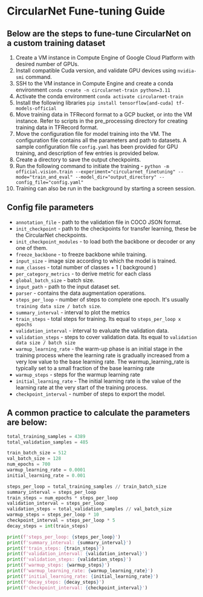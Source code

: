 # CircularNet Fune-tuning Guide

## Below are the steps to fune-tune CircularNet on a custom training dataset

1.  Create a VM instance in Compute Engine of Google Cloud Platform with desired
    number of GPUs.
2.  Install compatible Cuda version, and validate GPU devices using
    `nvidia-smi` command.
3.  SSH to the VM instance in Compute Engine and create a conda environment
    `conda create -n circularnet-train python=3.11`
4. Activate the conda environment
    `conda activate circularnet-train`
5. Install the following libraries
    `pip install tensorflow[and-cuda] tf-models-official`
6. Move training data in TFRecord format to a GCP bucket, or into the VM
     instance. Refer to scripts in the pre_processing directory for creating
     training data in TFRecord format.
7. Move the configuration file for model training into the VM. The configuration
     file contains all the parameters and path to datasets. A sample
     configuration file `config.yaml` has been provided for GPU training, and
     description of few entries is provided below.
8. Create a directory to save the output checkpoints.
9. Run the following command to initiate the training -
    `python -m official.vision.train --experiment="circularnet_finetuning"
    --mode="train_and_eval" --model_dir="output_directory"
    --config_file="config.yaml"`
10. Training can also be run in the background by starting a screen session.

## Config file parameters

-   `annotation_file` - path to the validation file in COCO JSON format.
-   `init_checkpoint` - path to the checkpoints for transfer learning, these
     be the CircularNet checkpoints.
-   `init_checkpoint_modules` - to load both the backbone or decoder or any one
     of them.
-   `freeze_backbone` - to freeze backbone while training.
-   `input_size` - image size according to which the model is trained.
-   `num_classes` - total number of classes + 1 ( background )
-   `per_category_metrics` - to derive metric for each class
-   `global_batch_size` - batch size.
-   `input_path` - path to the input dataset set.
-   `parser` - contains the data augmentation operations.
-   `steps_per_loop` - number of steps to complete one epoch. It's usually
     `training data size / batch size`.
-   `summary_interval` - interval to plot the metrics
-   `train_steps` - total steps for training. Its equal to
     `steps_per_loop x epochs`
-   `validation_interval` - interval to evaluate the validation data.
-   `validation_steps` - steps to cover validation data. Its equal to
     `validation data size / batch size`
-   `warmup_learning_rate` - the warm-up phase is an initial stage in the
     training process where the learning rate is gradually increased from a very
     low value to the base learning rate. The warmup_learning_rate is typically
     set to a small fraction of the base learning rate
-   `warmup_steps` - steps for the warmup learning rate
-   `initial_learning_rate` - The initial learning rate is the value of the
     learning rate at the very start of the training process.
-   `checkpoint_interval` - number of steps to export the model.

## A common practice to calculate the parameters are below:

```python
total_training_samples = 4389
total_validation_samples = 485

train_batch_size = 512
val_batch_size = 128
num_epochs = 700
warmup_learning_rate = 0.0001
initial_learning_rate = 0.001

steps_per_loop = total_training_samples // train_batch_size
summary_interval = steps_per_loop
train_steps = num_epochs * steps_per_loop
validation_interval = steps_per_loop
validation_steps = total_validation_samples // val_batch_size
warmup_steps = steps_per_loop * 10
checkpoint_interval = steps_per_loop * 5
decay_steps = int(train_steps)

print(f'steps_per_loop: {steps_per_loop}')
print(f'summary_interval: {summary_interval}')
print(f'train_steps: {train_steps}')
print(f'validation_interval: {validation_interval}')
print(f'validation_steps: {validation_steps}')
print(f'warmup_steps: {warmup_steps}')
print(f'warmup_learning_rate: {warmup_learning_rate}')
print(f'initial_learning_rate: {initial_learning_rate}')
print(f'decay_steps: {decay_steps}')
print(f'checkpoint_interval: {checkpoint_interval}')
```